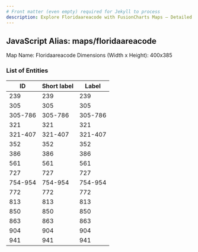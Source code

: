 ```yaml
---
# Front matter (even empty) required for Jekyll to process
description: Explore Floridaareacode with FusionCharts Maps – Detailed features for seamless integration. Try now & enhance your data visualization today! 
---
```


## JavaScript Alias: maps/floridaareacode

Map Name: Floridaareacode
Dimensions (Width x Height): 400x385





### List of Entities

ID | Short label | Label
---|---|---|
239|239|239
305|305|305
305-786|305-786|305-786
321|321|321
321-407|321-407|321-407
352|352|352
386|386|386
561|561|561
727|727|727
754-954|754-954|754-954
772|772|772
813|813|813
850|850|850
863|863|863
904|904|904
941|941|941

